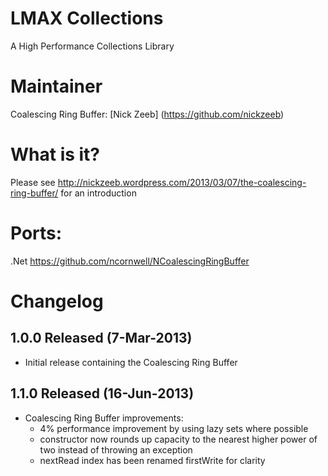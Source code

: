 LMAX Collections
==============

A High Performance Collections Library

Maintainer
==========

Coalescing Ring Buffer:
[Nick Zeeb] (https://github.com/nickzeeb)

What is it?
==========

Please see http://nickzeeb.wordpress.com/2013/03/07/the-coalescing-ring-buffer/ for an introduction

Ports:
==========
.Net https://github.com/ncornwell/NCoalescingRingBuffer

Changelog
==========

## 1.0.0 Released (7-Mar-2013)

- Initial release containing the Coalescing Ring Buffer

## 1.1.0 Released (16-Jun-2013)

- Coalescing Ring Buffer improvements:
    - 4% performance improvement by using lazy sets where possible
    - constructor now rounds up capacity to the nearest higher power of two instead of throwing an exception
    - nextRead index has been renamed firstWrite for clarity
